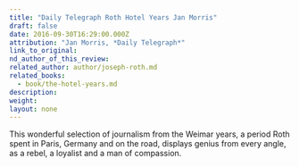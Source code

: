 ```yaml
---
title: "Daily Telegraph Roth Hotel Years Jan Morris"
draft: false
date: 2016-09-30T16:29:00.000Z
attribution: "Jan Morris, *Daily Telegraph*"
link_to_original:
nd_author_of_this_review:
related_author: author/joseph-roth.md
related_books:
  - book/the-hotel-years.md
description:
weight:
layout: none
---
```

This wonderful selection of journalism from the Weimar years, a period Roth spent in Paris, Germany and on the road, displays genius from every angle, as a rebel, a loyalist and a man of compassion.

